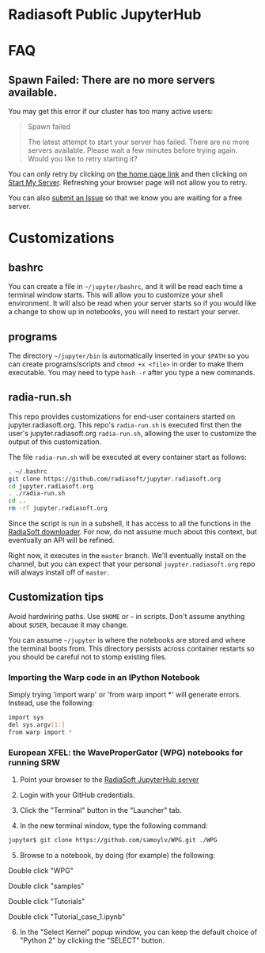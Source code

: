 # Radiasoft Public JupyterHub

# FAQ

## Spawn Failed: There are no more servers available.

You may get this error if our cluster has too many active users:

>  Spawn failed
>
> The latest attempt to start your server has failed. There are no more servers available. Please wait a few minutes before trying again. Would you like to retry starting it? 


You can only retry by clicking on
[the home page link](https://jupyter.radiasoft.org/hub/home) and then
clicking on
[Start My Server](https://jupyter.radiasoft.org/hub/spawn). Refreshing
your browser page will not allow you to retry.

You can also [submit an Issue](https://github.com/radiasoft/jupyter.radiasoft.org/issues/new)
so that we know you are waiting for a free server.

# Customizations

## bashrc

You can create a file in `~/jupyter/bashrc`, and it will be read each
time a terminal window starts. This will allow you to customize your
shell environment. It will also be read when your server starts so if
you would like a change to show up in notebooks, you will need to restart
your server.

## programs

The directory `~/jupyter/bin` is automatically inserted in your `$PATH`
so you can create programs/scripts and `chmod +x <file>` in order to make
them executable. You may need to type `hash -r` after you type a new
commands.

## radia-run.sh

This repo provides customizations for end-user containers started on
jupyter.radiasoft.org. This repo's `radia-run.sh` is executed first
then the user's jupyter.radiasoft.org `radia-run.sh`, allowing
the user to customize the output of this customization.

The file `radia-run.sh` will be executed at every container start
as follows:

```bash
. ~/.bashrc
git clone https://github.com/radiasoft/jupyter.radiasoft.org
cd jupyter.radiasoft.org
. ./radia-run.sh
cd ..
rm -rf jupyter.radiasoft.org
```

Since the script is run in a subshell, it has access to
all the functions in the
[RadiaSoft downloader](https://github.com/radiasoft/download).
For now, do not assume much about this context, but eventually
an API will be refined.

Right now, it executes in the `master` branch. We'll eventually
install on the channel, but you can expect that your personal
`juypter.radiasoft.org` repo will always install off of
`master`.

## Customization tips

Avoid hardwiring paths. Use `$HOME` or `~` in scripts. Don't assume
anything about `$USER`, because it may change.

You can assume `~/jupyter` is where the notebooks are stored and
where the terminal boots from. This directory persists across
container restarts so you should be careful not to stomp
existing files.

### Importing the Warp code in an IPython Notebook

Simply trying 'import warp' or 'from warp import *' will generate errors. Instead, use the following:
```bash
import sys
del sys.argv[1:]
from warp import *
```

### European XFEL: the WaveProperGator (WPG) notebooks for running SRW

1) Point your browser to the [RadiaSoft JupyterHub server](https://jupyter.radiasoft.org)

2) Login with your GitHub credentials.

3) Click the "Terminal" button in the "Launcher" tab.

4) In the new terminal window, type the following command:

```bash
jupyter$ git clone https://github.com/samoylv/WPG.git ./WPG
```

5) Browse to a notebook, by doing (for example) the following:

Double click "WPG"

Double click "samples"

Double click "Tutorials"

Double click "Tutorial_case_1.ipynb"

6) In the "Select Kernel" popup window, you can keep the default choice of "Python 2" by clicking the "SELECT" button.
